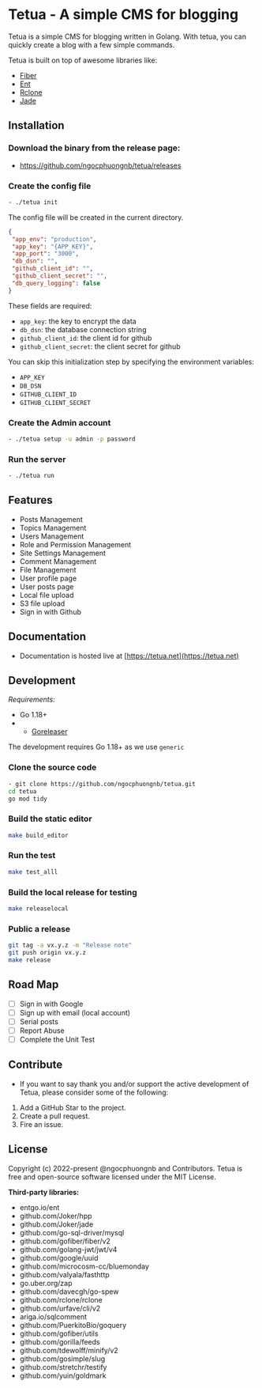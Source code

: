 # Tetua - A simple CMS for blogging

Tetua is a simple CMS for blogging written in Golang. With tetua, you can quickly create a blog with a few simple commands.

Tetua is built on top of awesome libraries like:

- [Fiber](https://github.com/gofiber/fiber)
- [Ent](https://github.com/ent/ent)
- [Rclone](https://github.com/rclone/rclone)
- [Jade](https://github.com/Joker/jade)

## Installation

### Download the binary from the release page:
- https://github.com/ngocphuongnb/tetua/releases

### Create the config file

```sh
- ./tetua init
```

The config file will be created in the current directory.

```json
{
 "app_env": "production",
 "app_key": "{APP_KEY}",
 "app_port": "3000",
 "db_dsn": "",
 "github_client_id": "",
 "github_client_secret": "",
 "db_query_logging": false
}
```

These fields are required:

- `app_key`: the key to encrypt the data
- `db_dsn`: the database connection string
- `github_client_id`: the client id for github
- `github_client_secret`: the client secret for github

You can skip this initialization step by specifying the environment variables:
- `APP_KEY`
- `DB_DSN`
- `GITHUB_CLIENT_ID`
- `GITHUB_CLIENT_SECRET`

### Create the Admin account
```sh
- ./tetua setup -u admin -p password
```

### Run the server

```sh
- ./tetua run
```

## Features

* Posts Management
* Topics Management
* Users Management
* Role and Permission Management
* Site Settings Management
* Comment Management
* File Management
* User profile page
* User posts page
* Local file upload
* S3 file upload
* Sign in with Github

## Documentation
- Documentation is hosted live at [https://tetua.net](https://tetua.net)

## Development

*Requirements:*

- Go 1.18+
- - [Goreleaser](https://github.com/goreleaser/goreleaser)

The development requires Go 1.18+ as we use `generic`

### Clone the source code

```sh
- git clone https://github.com/ngocphuongnb/tetua.git
cd tetua
go mod tidy
```

### Build the static editor

```sh
make build_editor
```

### Run the test

```sh
make test_alll
```

### Build the local release for testing

```sh
make releaselocal
```

### Public a release

```sh
git tag -a vx.y.z -m "Release note"
git push origin vx.y.z
make release
```

## Road Map
* [ ] Sign in with Google
* [ ] Sign up with email (local account)
* [ ] Serial posts
* [ ] Report Abuse
* [ ] Complete the Unit Test

## Contribute
- If you want to say thank you and/or support the active development of Tetua, please consider some of the following:

1. Add a GitHub Star to the project.
2. Create a pull request.
3. Fire an issue.

## License
Copyright (c) 2022-present @ngocphuongnb and Contributors. Tetua is free and open-source software licensed under the MIT License.

**Third-party libraries:**

- entgo.io/ent
- github.com/Joker/hpp
- github.com/Joker/jade
- github.com/go-sql-driver/mysql
- github.com/gofiber/fiber/v2
- github.com/golang-jwt/jwt/v4
- github.com/google/uuid
- github.com/microcosm-cc/bluemonday
- github.com/valyala/fasthttp
- go.uber.org/zap
- github.com/davecgh/go-spew
- github.com/rclone/rclone
- github.com/urfave/cli/v2
- ariga.io/sqlcomment
- github.com/PuerkitoBio/goquery
- github.com/gofiber/utils
- github.com/gorilla/feeds
- github.com/tdewolff/minify/v2
- github.com/gosimple/slug
- github.com/stretchr/testify
- github.com/yuin/goldmark